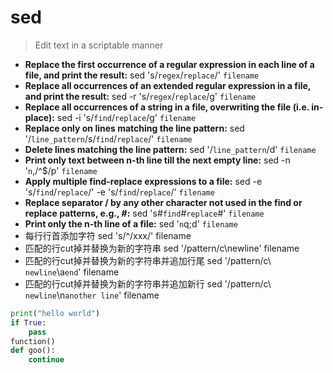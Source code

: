 # sed
> Edit text in a scriptable manner
- **Replace the first occurrence of a regular expression in each line of a file, and print the result:**
sed 's/`regex`/`replace`/' `filename`
- **Replace all occurrences of an extended regular expression in a file, and print the result:**
sed -r 's/`regex`/`replace`/g' `filename`
- **Replace all occurrences of a string in a file, overwriting the file (i.e. in-place):**
sed -i 's/`find`/`replace`/g' `filename`
- **Replace only on lines matching the line pattern:**
sed '/`line_pattern`/s/`find`/`replace`/' `filename`
- **Delete lines matching the line pattern:**
sed '/`line_pattern`/d' `filename`
- **Print only text between n-th line till the next empty line:**
sed -n '`n`,/^\$/p' `filename`
- **Apply multiple find-replace expressions to a file:**
sed -e 's/`find`/`replace`/' -e 's/`find`/`replace`/' `filename`
- **Replace separator / by any other character not used in the find or replace patterns, e.g., #:**
sed 's#`find`#`replace`#' `filename`
- **Print only the n-th line of a file:**
sed '`n`q;d' `filename`
- 每行行首添加字符
sed 's/^/xxx/'  filename
- 匹配的行cut掉并替换为新的字符串
sed '/pattern/c\newline'  filename
- 匹配的行cut掉并替换为新的字符串并追加行尾
sed '/pattern/c\ `newline`\a`end`'  filename
- 匹配的行cut掉并替换为新的字符串并追加新行
sed '/pattern/c\ `newline`\n`another line`'  filename

```python
print("hello world")
if True:
    pass
function()
def goo():
    continue
```
